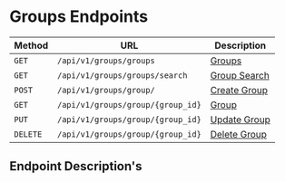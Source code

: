 # Groups Endpoints

| Method | URL | Description |
| ------ | --- | ----------- |
| `GET` | `/api/v1/groups/groups` | [Groups](#groups)  |
| `GET` | `/api/v1/groups/groups/search` | [Group Search](#groups-search)  |
| `POST` | `/api/v1/groups/group/` | [Create Group](#create-group)  |
| `GET` | `/api/v1/groups/group/{group_id}` | [Group](#group)  |
| `PUT` | `/api/v1/groups/group/{group_id}` | [Update Group](#update-group)  |
| `DELETE` | `/api/v1/groups/group/{group_id}` | [Delete Group](#delete-group)  |


## Endpoint Description's